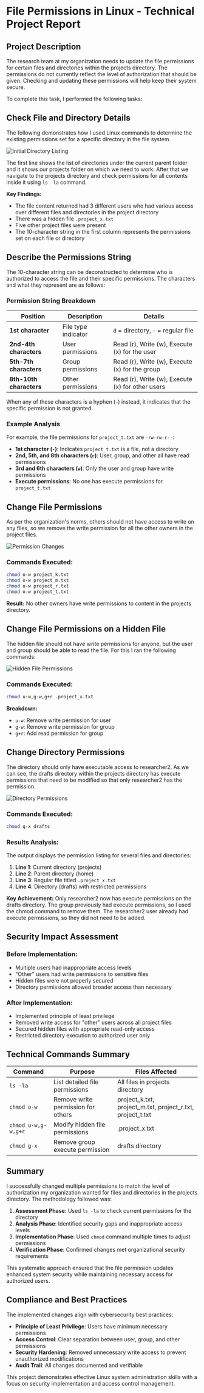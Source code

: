 # File Permissions in Linux - Technical Project Report

## Project Description

The research team at my organization needs to update the file permissions for certain files and directories within the projects directory. The permissions do not currently reflect the level of authorization that should be given. Checking and updating these permissions will help keep their system secure. 

To complete this task, I performed the following tasks:

## Check File and Directory Details

The following demonstrates how I used Linux commands to determine the existing permissions set for a specific directory in the file system.

![Initial Directory Listing](../screenshots/permission-changes.png)

The first line shows the list of directories under the current parent folder and it shows our projects folder on which we need to work. After that we navigate to the projects directory and check permissions for all contents inside it using `ls -la` command. 

**Key Findings:**
- The file content returned had 3 different users who had various access over different files and directories in the project directory
- There was a hidden file `.project_x.txt` 
- Five other project files were present
- The 10-character string in the first column represents the permissions set on each file or directory

## Describe the Permissions String

The 10-character string can be deconstructed to determine who is authorized to access the file and their specific permissions. The characters and what they represent are as follows:

### Permission String Breakdown

| Position | Description | Details |
|----------|-------------|---------|
| **1st character** | File type indicator | `d` = directory, `-` = regular file |
| **2nd-4th characters** | User permissions | Read (r), Write (w), Execute (x) for the user |
| **5th-7th characters** | Group permissions | Read (r), Write (w), Execute (x) for the group |
| **8th-10th characters** | Other permissions | Read (r), Write (w), Execute (x) for other users |

When any of these characters is a hyphen (-) instead, it indicates that the specific permission is not granted.

### Example Analysis

For example, the file permissions for `project_t.txt` are `-rw-rw-r--`:

- **1st character (`-`)**: Indicates `project_t.txt` is a file, not a directory
- **2nd, 5th, and 8th characters (`r`)**: User, group, and other all have read permissions
- **3rd and 6th characters (`w`)**: Only the user and group have write permissions
- **Execute permissions**: No one has execute permissions for `project_t.txt`

## Change File Permissions

As per the organization's norms, others should not have access to write on any files, so we remove the write permission for all the other owners in the project files.

![Permission Changes](../screenshots/permission-changes2.png)

### Commands Executed:
```bash
chmod o-w project_k.txt
chmod o-w project_m.txt  
chmod o-w project_r.txt
chmod o-w project_t.txt
```

**Result:** No other owners have write permissions to content in the projects directory.

## Change File Permissions on a Hidden File

The hidden file should not have write permissions for anyone, but the user and group should be able to read the file. For this I ran the following commands:

![Hidden File Permissions](../screenshots/permission-changes1.png)

### Commands Executed:
```bash
chmod u-w,g-w,g+r .project_x.txt
```

**Breakdown:**
- `u-w`: Remove write permission for user
- `g-w`: Remove write permission for group  
- `g+r`: Add read permission for group

## Change Directory Permissions

The directory should only have executable access to researcher2. As we can see, the drafts directory within the projects directory has execute permissions that need to be modified so that only researcher2 has the permission.

![Directory Permissions](../screenshots/final-verification.png)

### Commands Executed:
```bash
chmod g-x drafts
```

### Results Analysis:
The output displays the permission listing for several files and directories:

1. **Line 1**: Current directory (projects)
2. **Line 2**: Parent directory (home)  
3. **Line 3**: Regular file titled `.project_x.txt`
4. **Line 4**: Directory (drafts) with restricted permissions

**Key Achievement:** Only researcher2 now has execute permissions on the drafts directory. The group previously had execute permissions, so I used the chmod command to remove them. The researcher2 user already had execute permissions, so they did not need to be added.

## Security Impact Assessment

### Before Implementation:
- Multiple users had inappropriate access levels
- "Other" users had write permissions to sensitive files
- Hidden files were not properly secured
- Directory permissions allowed broader access than necessary

### After Implementation:
- Implemented principle of least privilege
- Removed write access for "other" users across all project files
- Secured hidden files with appropriate read-only access
- Restricted directory execution to authorized user only

## Technical Commands Summary

| Command | Purpose | Files Affected |
|---------|---------|----------------|
| `ls -la` | List detailed file permissions | All files in projects directory |
| `chmod o-w` | Remove write permission for others | project_k.txt, project_m.txt, project_r.txt, project_t.txt |
| `chmod u-w,g-w,g+r` | Modify hidden file permissions | .project_x.txt |
| `chmod g-x` | Remove group execute permission | drafts directory |

## Summary

I successfully changed multiple permissions to match the level of authorization my organization wanted for files and directories in the projects directory. The methodology followed was:

1. **Assessment Phase**: Used `ls -la` to check current permissions for the directory
2. **Analysis Phase**: Identified security gaps and inappropriate access levels
3. **Implementation Phase**: Used `chmod` command multiple times to adjust permissions
4. **Verification Phase**: Confirmed changes met organizational security requirements

This systematic approach ensured that the file permission updates enhanced system security while maintaining necessary access for authorized users.

## Compliance and Best Practices

The implemented changes align with cybersecurity best practices:
- **Principle of Least Privilege**: Users have minimum necessary permissions
- **Access Control**: Clear separation between user, group, and other permissions
- **Security Hardening**: Removed unnecessary write access to prevent unauthorized modifications
- **Audit Trail**: All changes documented and verifiable

This project demonstrates effective Linux system administration skills with a focus on security implementation and access control management.
